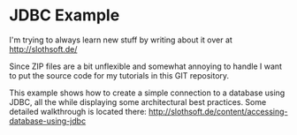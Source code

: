 JDBC Example
============

I'm trying to always learn new stuff by writing about it over at http://slothsoft.de/

Since ZIP files are a bit unflexible and somewhat annoying to handle I want to put the source code for my tutorials
in this GIT repository.

This example shows how to create a simple connection to a database using JDBC, all the while displaying some architectural best practices. Some detailed walkthrough is located there: http://slothsoft.de/content/accessing-database-using-jdbc
